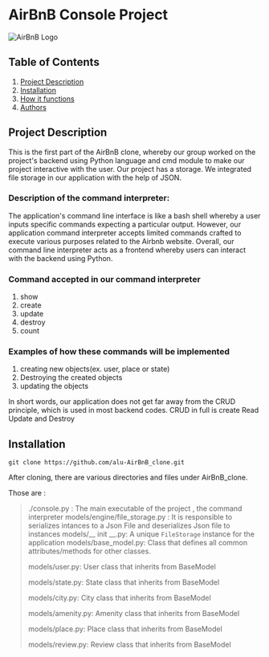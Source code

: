# AirBnB Console Project
![AirBnB Logo](https://www.pngitem.com/pimgs/m/132-1322125_transparent-background-airbnb-logo-hd-png-download.png)

## Table of Contents

1. [Project Description](project-description)
2.  [Installation](installation)
3. [How it functions](how-it-functions)
4. [Authors](authors)

## Project Description

This is the first part of the AirBnB clone, whereby our group worked on the project's backend using Python language and cmd module to make our project interactive with the user.
Our project has a storage. We integrated file storage in our application with the help of JSON.

### Description of the command interpreter:
The application's command line interface is like a bash shell whereby a user inputs specific commands expecting a particular output. However, our application command interpreter accepts limited commands crafted to execute various purposes related to the Airbnb website. Overall, our command line interpreter acts as a frontend whereby users can interact with the backend using Python.

### Command accepted in our command interpreter
1. show
2. create
3. update
4. destroy
5. count

### Examples of how these commands will be implemented
1. creating new objects(ex. user, place or state)
2. Destroying the created objects
3. updating the objects

In short words, our application does not get far away from the CRUD principle, which is used in most backend codes.
CRUD in full is create Read Update and Destroy


## Installation

```
git clone https://github.com/alu-AirBnB_clone.git
```

After cloning, there are various directories and files under AirBnB_clone. 

Those are :
> ./console.py : The main executable of the project , the command interpreter
> models/engine/file_storage.py : It is responsible to serializes intances to a Json File and deserializes Json file to instances
> models/__ init __.py:  A unique `FileStorage` instance for the application
> models/base_model.py: Class that defines all common attributes/methods for other classes.
> 
> models/user.py: User class that inherits from BaseModel
> 
>models/state.py: State class that inherits from BaseModel
>
>models/city.py: City class that inherits from BaseModel
>
>models/amenity.py: Amenity class that inherits from BaseModel
>
>models/place.py: Place class that inherits from BaseModel
>
>models/review.py: Review class that inherits from BaseModel


